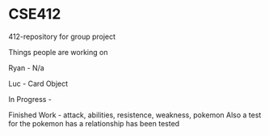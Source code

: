 # CSE412
412-repository for group project

Things people are working on

Ryan - N/a

Luc - Card Object

In Progress - 

Finished Work - attack, abilities, resistence, weakness, pokemon
Also a test for the pokemon has a relationship has been tested


